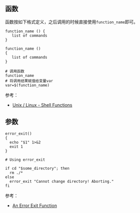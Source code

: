 ## 函数

函数按如下格式定义，之后调用的时候直接使用`function_name`即可。

```
function_name () { 
   list of commands
}

function_name () 
{ 
   list of commands
}

# 调用函数
function_name
# 将调用结果赋值给变量var
var=$(function_name)
```

参考：

- [Unix / Linux - Shell Functions](https://www.tutorialspoint.com/unix/unix-shell-functions.htm)


## 参数

```
error_exit()
{
  echo "$1" 1>&2
  exit 1
}

# Using error_exit

if cd "$some_directory"; then
  rm ./*
else
  error_exit "Cannot change directory! Aborting."
fi
```

参考：

- [An Error Exit Function](https://linuxcommand.org/lc3_wss0140.php)